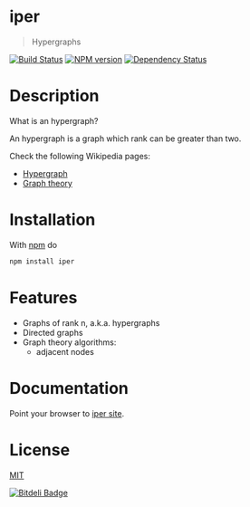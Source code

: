 iper
====

> Hypergraphs

[![Build Status](https://travis-ci.org/fibo/iper.png?branch=master)](https://travis-ci.org/fibo/iper.png?branch=master) [![NPM version](https://badge.fury.io/js/iper.png)](http://badge.fury.io/js/iper) [![Dependency Status](https://gemnasium.com/fibo/iper.png)](https://gemnasium.com/fibo/iper)

# Description

What is an hypergraph?

An hypergraph is a graph which rank can be greater than two.

Check the following Wikipedia pages:

* [Hypergraph](https://en.wikipedia.org/wiki/Hypergraph)
* [Graph theory](https://en.wikipedia.org/wiki/Graph_theory)

# Installation

With [npm](https://npmjs.org/) do

```bash
npm install iper
```

# Features

* Graphs of rank n, a.k.a. hypergraphs
* Directed graphs
* Graph theory algorithms:
  * adjacent nodes

# Documentation

Point your browser to [iper site](http://fibo.github.io/iper).

# License

[MIT](http://fibo.mit-license.org/)



[![Bitdeli Badge](https://d2weczhvl823v0.cloudfront.net/fibo/iper/trend.png)](https://bitdeli.com/free "Bitdeli Badge")

